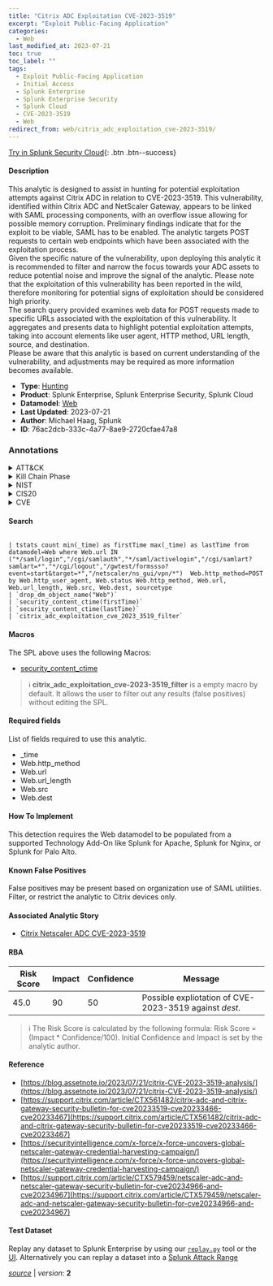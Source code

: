 ```yaml
---
title: "Citrix ADC Exploitation CVE-2023-3519"
excerpt: "Exploit Public-Facing Application"
categories:
  - Web
last_modified_at: 2023-07-21
toc: true
toc_label: ""
tags:
  - Exploit Public-Facing Application
  - Initial Access
  - Splunk Enterprise
  - Splunk Enterprise Security
  - Splunk Cloud
  - CVE-2023-3519
  - Web
redirect_from: web/citrix_adc_exploitation_cve-2023-3519/
---
```




[Try in Splunk Security Cloud](https://www.splunk.com/en_us/cyber-security.html){: .btn .btn--success}

#### Description

This analytic is designed to assist in hunting for potential exploitation attempts against Citrix ADC in relation to CVE-2023-3519. This vulnerability, identified within Citrix ADC and NetScaler Gateway, appears to be linked with SAML processing components, with an overflow issue allowing for possible memory corruption. Preliminary findings indicate that for the exploit to be viable, SAML has to be enabled. The analytic targets POST requests to certain web endpoints which have been associated with the exploitation process. \
Given the specific nature of the vulnerability, upon deploying this analytic it is recommended to filter and narrow the focus towards your ADC assets to reduce potential noise and improve the signal of the analytic. Please note that the exploitation of this vulnerability has been reported in the wild, therefore monitoring for potential signs of exploitation should be considered high priority. \
The search query provided examines web data for POST requests made to specific URLs associated with the exploitation of this vulnerability. It aggregates and presents data to highlight potential exploitation attempts, taking into account elements like user agent, HTTP method, URL length, source, and destination. \
Please be aware that this analytic is based on current understanding of the vulnerability, and adjustments may be required as more information becomes available.

- **Type**: [Hunting](https://github.com/splunk/security_content/wiki/Detection-Analytic-Types)
- **Product**: Splunk Enterprise, Splunk Enterprise Security, Splunk Cloud
- **Datamodel**: [Web](https://docs.splunk.com/Documentation/CIM/latest/User/Web)
- **Last Updated**: 2023-07-21
- **Author**: Michael Haag, Splunk
- **ID**: 76ac2dcb-333c-4a77-8ae9-2720cfae47a8

### Annotations
<details>
  <summary>ATT&CK</summary>

<div markdown="1">

#### [ATT&CK](https://attack.mitre.org/)

| ID          | Technique   | Tactic         |
| ----------- | ----------- |--------------- |
| [T1190](https://attack.mitre.org/techniques/T1190/) | Exploit Public-Facing Application | Initial Access |

</div>
</details>


<details>
  <summary>Kill Chain Phase</summary>

<div markdown="1">

* Delivery


</div>
</details>


<details>
  <summary>NIST</summary>

<div markdown="1">

* DE.AE



</div>
</details>

<details>
  <summary>CIS20</summary>

<div markdown="1">

* CIS 10



</div>
</details>

<details>
  <summary>CVE</summary>

<div markdown="1">

| ID          | Summary | [CVSS](https://nvd.nist.gov/vuln-metrics/cvss) |
| ----------- | ----------- | -------------- |
| [CVE-2023-3519](https://nvd.nist.gov/vuln/detail/CVE-2023-3519) | Unauthenticated remote code execution
 | None |



</div>
</details>


#### Search

```

| tstats count min(_time) as firstTime max(_time) as lastTime from datamodel=Web where Web.url IN ("*/saml/login","/cgi/samlauth","*/saml/activelogin","/cgi/samlart?samlart=*","*/cgi/logout","/gwtest/formssso?event=start&target=*","/netscaler/ns_gui/vpn/*")  Web.http_method=POST by Web.http_user_agent, Web.status Web.http_method, Web.url, Web.url_length, Web.src, Web.dest, sourcetype 
| `drop_dm_object_name("Web")` 
| `security_content_ctime(firstTime)` 
| `security_content_ctime(lastTime)` 
| `citrix_adc_exploitation_cve_2023_3519_filter`
```

#### Macros
The SPL above uses the following Macros:
* [security_content_ctime](https://github.com/splunk/security_content/blob/develop/macros/security_content_ctime.yml)

> :information_source:
> **citrix_adc_exploitation_cve-2023-3519_filter** is a empty macro by default. It allows the user to filter out any results (false positives) without editing the SPL.



#### Required fields
List of fields required to use this analytic.
* _time
* Web.http_method
* Web.url
* Web.url_length
* Web.src
* Web.dest



#### How To Implement
This detection requires the Web datamodel to be populated from a supported Technology Add-On like Splunk for Apache, Splunk for Nginx, or Splunk for Palo Alto.
#### Known False Positives
False positives may be present based on organization use of SAML utilities. Filter, or restrict the analytic to Citrix devices only.

#### Associated Analytic Story
* [Citrix Netscaler ADC CVE-2023-3519](/stories/citrix_netscaler_adc_cve-2023-3519)




#### RBA

| Risk Score  | Impact      | Confidence   | Message      |
| ----------- | ----------- |--------------|--------------|
| 45.0 | 90 | 50 | Possible expliotation of CVE-2023-3519 against $dest$. |


> :information_source:
> The Risk Score is calculated by the following formula: Risk Score = (Impact * Confidence/100). Initial Confidence and Impact is set by the analytic author.


#### Reference

* [https://blog.assetnote.io/2023/07/21/citrix-CVE-2023-3519-analysis/](https://blog.assetnote.io/2023/07/21/citrix-CVE-2023-3519-analysis/)
* [https://support.citrix.com/article/CTX561482/citrix-adc-and-citrix-gateway-security-bulletin-for-cve20233519-cve20233466-cve20233467](https://support.citrix.com/article/CTX561482/citrix-adc-and-citrix-gateway-security-bulletin-for-cve20233519-cve20233466-cve20233467)
* [https://securityintelligence.com/x-force/x-force-uncovers-global-netscaler-gateway-credential-harvesting-campaign/](https://securityintelligence.com/x-force/x-force-uncovers-global-netscaler-gateway-credential-harvesting-campaign/)
* [https://support.citrix.com/article/CTX579459/netscaler-adc-and-netscaler-gateway-security-bulletin-for-cve20234966-and-cve20234967](https://support.citrix.com/article/CTX579459/netscaler-adc-and-netscaler-gateway-security-bulletin-for-cve20234966-and-cve20234967)



#### Test Dataset
Replay any dataset to Splunk Enterprise by using our [`replay.py`](https://github.com/splunk/attack_data#using-replaypy) tool or the [UI](https://github.com/splunk/attack_data#using-ui).
Alternatively you can replay a dataset into a [Splunk Attack Range](https://github.com/splunk/attack_range#replay-dumps-into-attack-range-splunk-server)




[*source*](https://github.com/splunk/security_content/tree/develop/detections/web/citrix_adc_exploitation_cve-2023-3519.yml) \| *version*: **2**